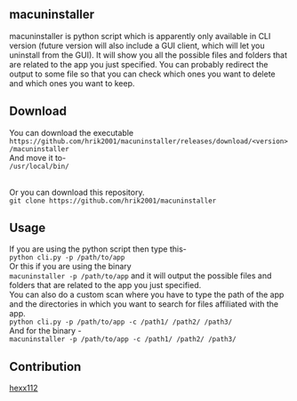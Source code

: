 macuninstaller
-------------
macuninstaller is python script which is apparently only available in CLI version (future version will also include a GUI client, which will let you uninstall from the GUI). It will show you all the possible files and folders that are related to the app you just specified. You can probably redirect the output to some file so that you can check which ones you want to delete and which ones you want to keep.

Download
-----
You can download the executable</br> `https://github.com/hrik2001/macuninstaller/releases/download/<version>/macuninstaller`</br>
And move it to-</br>
`/usr/local/bin/`</br>
</br>

Or you can download this repository. </br>
`git clone https://github.com/hrik2001/macuninstaller` </br>

Usage
-----
If you are using the python script then type this-</br>
`python cli.py -p /path/to/app` </br> Or this if you are using the binary</br> `macuninstaller -p /path/to/app`
and it will output the possible files and folders that are related to the app you just specified. </br>
You can also do a custom scan where you have to type the path of the app and the directories in which you want to search for files affiliated with the app. </br>
`python cli.py -p /path/to/app -c /path1/ /path2/ /path3/`</br> And for the binary - </br> `macuninstaller -p /path/to/app -c /path1/ /path2/ /path3/`

Contribution
------------
[hexx112](https://www.reddit.com/user/hexx112)
